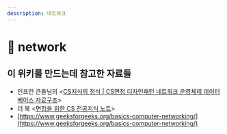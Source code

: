 ```yaml
---
description: 네트워크
---
```


# 📶 network

## 이 위키를 만드는데 참고한 자료들&#x20;

* 인프런 큰돌님의 <[CS지식의 정석 | CS면접 디자인패턴 네트워크 운영체제 데이터베이스 자료구조](https://www.inflearn.com/course/%EA%B0%9C%EB%B0%9C%EC%9E%90-%EB%A9%B4%EC%A0%91-cs-%ED%8A%B9%EA%B0%95)>
* 더 북 <[면접을 위한 CS 전공지식 노트](https://thebook.io/080326/)>
* [https://www.geeksforgeeks.org/basics-computer-networking/](https://www.geeksforgeeks.org/basics-computer-networking/)
